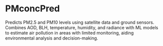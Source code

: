 # PMconcPred
Predicts PM2.5 and PM10 levels using satellite data and ground sensors. Combines AOD, BLH, temperature, humidity, and radiance with ML models to estimate air pollution in areas with limited monitoring, aiding environmental analysis and decision-making.
